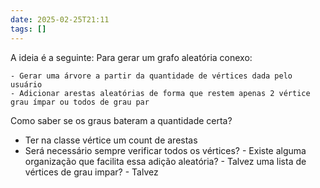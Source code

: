 ```yaml
---
date: 2025-02-25T21:11
tags: []
---
```

A ideia é a seguinte:
Para gerar um grafo aleatória conexo:

	- Gerar uma árvore a partir da quantidade de vértices dada pelo usuário
	- Adicionar arestas aleatórias de forma que restem apenas 2 vértice grau ímpar ou todos de grau par

Como saber se os graus bateram a quantidade certa?

- Ter na classe vértice um count de arestas
- Será necessário sempre verificar todos os vértices?
	  - Existe alguma organização que facilita essa adição aleatória?
	  - Talvez uma lista de vértices de grau impar?
	  - Talvez